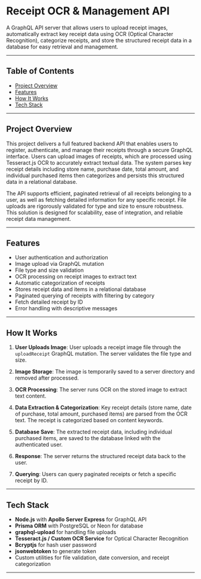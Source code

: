 # Receipt OCR & Management API

A GraphQL API server that allows users to upload receipt images, automatically extract key receipt data using OCR (Optical Character Recognition), categorize receipts, and store the structured receipt data in a database for easy retrieval and management.

---

## Table of Contents

- [Project Overview](#project-overview)
- [Features](#features)
- [How It Works](#how-it-works)
- [Tech Stack](#tech-stack)
---

## Project Overview

This project delivers a full featured backend API that enables users to register, authenticate, and manage their receipts through a secure GraphQL interface. Users can upload images of receipts, which are processed using Tesseract.js OCR to accurately extract textual data. The system parses key receipt details including store name, purchase date, total amount, and individual purchased items then  categorizes and persists this structured data in a relational database.

The API supports efficient, paginated retrieval of all receipts belonging to a user, as well as fetching detailed information for any specific receipt. File uploads are rigorously validated for type and size to ensure robustness. This solution is designed for scalability, ease of integration, and reliable receipt data management.

---

## Features

- User authentication and authorization
- Image upload via GraphQL mutation
- File type and size validation
- OCR processing on receipt images to extract text
- Automatic categorization of receipts
- Stores receipt data and items in a relational database
- Paginated querying of receipts with filtering by category
- Fetch detailed receipt by ID
- Error handling with descriptive messages

---

## How It Works

1. **User Uploads Image**: User uploads a receipt image file through the `uploadReceipt` GraphQL mutation. The server validates the file type and size.

2. **Image Storage**: The image is temporarily saved to a server directory and removed after processed.

3. **OCR Processing**: The server runs OCR on the stored image to extract text content.

4. **Data Extraction & Categorization**: Key receipt details (store name, date of purchase, total amount, purchased items) are parsed from the OCR text. The receipt is categorized based on content keywords.

5. **Database Save**: The extracted receipt data, including individual purchased items, are saved to the database linked with the authenticated user.

6. **Response**: The server returns the structured receipt data back to the user.

7. **Querying**: Users can query paginated receipts or fetch a specific receipt by ID.

---

## Tech Stack

- **Node.js** with **Apollo Server Express** for GraphQL API
- **Prisma ORM** with PostgreSQL or Neon for database
- **graphql-upload** for handling file uploads
- **Tesseract.js / Custom OCR Service** for Optical Character Recognition
- **Bcryptjs**  for hash user password
- **jsonwebtoken** to generate token
- Custom utilities for file validation, date conversion, and receipt categorization

---
